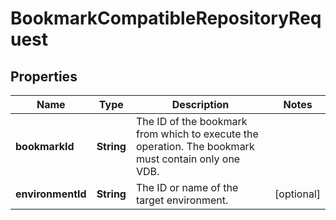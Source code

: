 

# BookmarkCompatibleRepositoryRequest


## Properties

Name | Type | Description | Notes
------------ | ------------- | ------------- | -------------
**bookmarkId** | **String** | The ID of the bookmark from which to execute the operation. The bookmark must contain only one VDB. | 
**environmentId** | **String** | The ID or name of the target environment. |  [optional]



